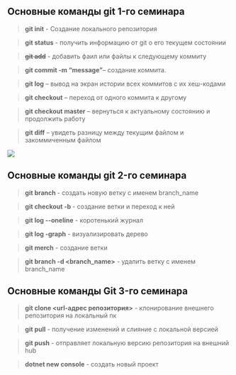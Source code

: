## Основные команды git 1-го семинара

> **git init** - Создание локального репозитория

> **git status** - получить информацию от git о его текущем состоянии

> ~~**git add**~~ - добавить фаил или файлы к следующему коммиту

> **git commit -m “message”**– создание коммита.

> **git log** – вывод на экран истории всех коммитов с их хеш-кодами

> **git checkout** – переход от одного коммита к другому

> **git checkout master** – вернуться к актуальному состоянию и продолжить работу

> **git diff** – увидеть разницу между текущим файлом и закоммиченным файлом

![](https://avatars.mds.yandex.net/i?id=0403743b4320c6b2983fe618efb2521c9a827ecb-8482868-images-thumbs&n=13)

## Основные команды git 2-го семинара

> **git branch <branch name>** - создать новую ветку с именем  branch_name

> **git checkout -b <branch name>** - создание ветки и переход к ней

> **git log --oneline** - коротенький журнал

> **git log -graph** - визуализировать дерево

> **git merch** - создание ветки

> **git branch -d <branch_name>** - удалить ветку с именем branch_name

 ## Основные команды Git 3-го семинара

 > **git clone <url-адрес репозитория>** - клонирование внешнего репозитория на локальный пк

 > **git pull** - получение изменений и слияние с локальной версией

 > **git push** - отправляет локальную версию репозитория на внешний hub

 > **dotnet new console** - создать новый проект